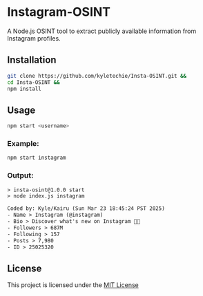 # Instagram-OSINT

A Node.js OSINT tool to extract publicly available information from Instagram profiles.

## Installation
```bash
git clone https://github.com/kyletechie/Insta-OSINT.git &&
cd Insta-OSINT &&
npm install 
```

## Usage 
```bash
npm start <username>
```

### Example:
```bash
npm start instagram
```

### Output:
```txt
> insta-osint@1.0.0 start
> node index.js instagram

Coded by: Kyle/Kairu (Sun Mar 23 18:45:24 PST 2025)
- Name > Instagram (@instagram)
- Bio > Discover what's new on Instagram 🔎✨
- Followers > 687M
- Following > 157
- Posts > 7,980
- ID > 25025320
```

## License
This project is licensed under the [MIT License](./LICENSE)

